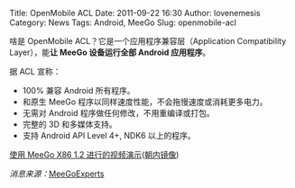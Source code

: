 Title: OpenMobile ACL
Date: 2011-09-22 16:30
Author: lovenemesis
Category: News
Tags: Android, MeeGo
Slug: openmobile-acl

啥是 OpenMobile ACL？它是一个应用程序兼容层（Application Compatibility
Layer），能**让 MeeGo 设备运行全部 Android 应用程序**。

据 ACL 宣称：

-   100% 兼容 Android 所有程序。
-   和原生 MeeGo 程序以同样速度性能，不会拖慢速度或消耗更多电力。
-   无需对 Android 程序做任何修改，不用重编译或打包。
-   完整的 3D 和多媒体支持。
-   支持 Android API Level 4+, NDK6 以上的程序。

[使用 MeeGo X86 1.2
进行的视频演示](http://www.youtube.com/watch?v=YsRH8w6RMHQ&feature=player_embedded)([朝内镜像](http://v.youku.com/v_show/id_XMzA2MzA5Njgw.html))

*消息来源：*[MeeGoExperts](http://mge.bz/nK)
